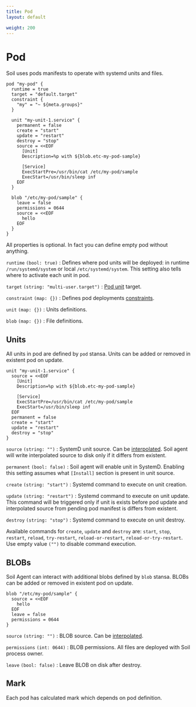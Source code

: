 ```yaml
---
title: Pod
layout: default

weight: 200
---
```


# Pod

Soil uses pods manifests to operate with systemd units and files.

```hcl
pod "my-pod" {
  runtime = true
  target = "default.target"
  constraint {
    "my" = "~ ${meta.groups}"
  }
  
  unit "my-unit-1.service" {
    permanent = false
    create = "start"
    update = "restart"
    destroy = "stop"
    source = <<EOF
      [Unit]
      Description=%p with ${blob.etc-my-pod-sample}
      
      [Service]
      ExecStartPre=/usr/bin/cat /etc/my-pod/sample
      ExecStart=/usr/bin/sleep inf
    EOF
  }
  
  blob "/etc/my-pod/sample" {
    leave = false
    permissions = 0644
    source = <<EOF
      hello
    EOF
  }
}
```

All properties is optional. In fact you can define empty pod without anything.

`runtime` `(bool: true)` 
: Defines where pod units will be deployed: in runtime `/run/systemd/system` or local `/etc/systemd/system`. This setting also tells where to activate each unit in pod.

`target` `(string: "multi-user.target")` 
: [Pod unit]({{site.baseurl}}/pod/internals) target.

`constraint` `(map: {})`
: Defines pod deployments [constraints]({{site.baseurl}}/pod/constraint).

`unit` `(map: {})` 
: Units definitions.

`blob` `(map: {})`
: File definitions.

## Units

All units in pod are defined by `pod` stansa. Units can be added or removed in existent pod on update. 

```hcl
unit "my-unit-1.service" {
  source = <<EOF
    [Unit]
    Description=%p with ${blob.etc-my-pod-sample}
      
    [Service]
    ExecStartPre=/usr/bin/cat /etc/my-pod/sample
    ExecStart=/usr/bin/sleep inf
  EOF
  permanent = false
  create = "start"
  update = "restart"
  destroy = "stop"
}
```

`source` `(string: "")` 
: SystemD unit source. Can be [interpolated]({{site.baseurl}}/pod/interpolation). Soil agent will write interpolated source to disk only if it differs from existent.

`permanent` `(bool: false)` 
: Soil agent will enable unit in SystemD. Enabling this setting assumes what `[Install]` section is present in unit source.

`create` `(string: "start")` 
: Systemd command to execute on unit creation.

`update` `(string: "restart")` 
: Systemd command to execute on unit update. This command will be triggered only if unit is exists before pod update and interpolated source from pending pod manifest is differs from existent.
  
`destroy` `(string: "stop")`
: Systemd command to execute on unit destroy.
 
Available commands for `create`, `update` and `destroy` are: `start`, `stop`, `restart`, `reload`, `try-restart`, `reload-or-restart`, `reload-or-try-restart`. Use empty value `("")` to disable command execution.


## BLOBs

Soil Agent can interact with additional blobs defined by `blob` stansa. BLOBs can be added or removed in existent pod on update.

```hcl
blob "/etc/my-pod/sample" {
  source = <<EOF
    hello
  EOF
  leave = false
  permissions = 0644
}
```

`source` `(string: "")`
: BLOB source. Can be [interpolated]({{site.baseurl}}/pod/interpolation).

`permissions` `(int: 0644)`
: BLOB permissions. All files are deployed with Soil process owner.

`leave` `(bool: false)` 
: Leave BLOB on disk after destroy.

## Mark

Each pod has calculated mark which depends on pod definition.